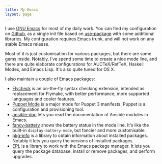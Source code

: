 ```yaml
---
title: My Emacs
layout: page
---
```


I use [GNU Emacs][] for most of my daily work.  You can find my configuration on
[Github](https://github.com/lunaryorn/.emacs.d/), as a single init file based on
[use-package][] with some additional libraries.  My configuration requires Emacs
trunk, and will not work on any stable Emacs release.

Most of it is just customisation for various packages, but there are some gems
inside.  Notably, I've spend some time to create a nice mode line, and there are
quite elaborate configurations for AUCTeX/RefTeX, Haskell Modex, and Emacs Lisp.
It's also quite tuned for OS X.

I also maintain a couple of Emacs packages:

- [Flycheck][] is an on-the-fly syntax checking extension, intended as
  replacement for Flymake, with better performance, more supported languages and
  cooler features.
- [Puppet Mode][] is a major mode for Puppet 3 manifests.  Puppet is a
  configuration and provisioning tool.
- [ansible-doc][] lets you read the documentation of Ansible modules in Emacs.
- [fancy-battery][] shows the battery status in the mode line.  It's like the
  built-in `display-battery-mode`, but fancier and more customisable.
- [pkg-info][] is a library to obtain information about installed
  packages.  Notably it lets you query the versions of installed packages.
- [EPL][] is a library to work with the Emacs package manager.  It lets you
  query the package database, install or remove packages, and perform upgrades.

[Flycheck]: http://flycheck.readthedocs.org
[Puppet Mode]: https://github.com/lunaryorn/puppet-mode
[ansible-doc]: https://github.com/lunaryorn/ansible-doc.el
[fancy-battery]: https://github.com/lunaryorn/fancy-battery.el
[pkg-info]: https://github.com/lunaryorn/pkg-info.el
[epl]: https://github.com/cask/epl
[GNU Emacs]: http://www.gnu.org/software/emacs/
[use-package]: https://github.com/jwiegley/use-package/
